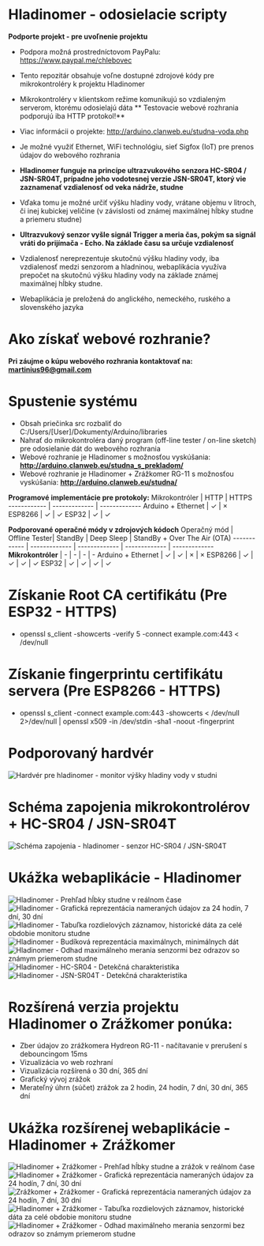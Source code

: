 # Hladinomer - odosielacie scripty
**Podporte projekt - pre uvoľnenie projektu**
* Podpora možná prostredníctovom PayPalu: https://www.paypal.me/chlebovec

* Tento repozitár obsahuje voľne dostupné zdrojové kódy pre mikrokontroléry k projektu Hladinomer
* Mikrokontroléry v klientskom režime komunikujú so vzdialeným serverom, ktorému odosielajú dáta
** Testovacie webové rozhrania podporujú iba HTTP protokol!**
* Viac informácii o projekte: http://arduino.clanweb.eu/studna-voda.php
* Je možné využiť Ethernet, WiFi technológiu, sieť Sigfox (IoT) pre prenos údajov do webového rozhrania
* **Hladinomer funguje na princípe ultrazvukového senzora HC-SR04 / JSN-SR04T, prípadne jeho vodotesnej verzie JSN-SR04T, ktorý vie zaznamenať vzdialenosť od veka nádrže, studne**
* Vďaka tomu je možné určiť výšku hladiny vody, vrátane objemu v litroch, či inej kubickej veličine (v závislosti od známej maximálnej hĺbky studne a priemeru studne)
* **Ultrazvukový senzor vyšle signál Trigger a meria čas, pokým sa signál vráti do prijímača - Echo. Na základe času sa určuje vzdialenosť**
* Vzdialenosť nereprezentuje skutočnú výšku hladiny vody, iba vzdialenosť medzi senzorom a hladninou, webaplikácia využíva prepočet na skutočnú výšku hladiny vody na základe známej maximálnej hĺbky studne.
* Webaplikácia je preložená do anglického, nemeckého, ruského a slovenského jazyka

# Ako získať webové rozhranie?
**Pri záujme o kúpu webového rozhrania kontaktovať na: martinius96@gmail.com**

# Spustenie systému
* Obsah priečinka src rozbaliť do C:/Users/[User]/Dokumenty/Arduino/libraries
* Nahrať do mikrokontroléra daný program (off-line tester / on-line sketch) pre odosielanie dát do webového rozhrania
* Webové rozhranie je Hladinomer s možnosťou vyskúšania: **http://arduino.clanweb.eu/studna_s_prekladom/**
* Webové rozhranie je Hladinomer + Zrážkomer RG-11 s možnosťou vyskúšania: **http://arduino.clanweb.eu/studna/**

**Programové implementácie pre protokoly:**
Mikrokontróler | HTTP | HTTPS
------------ | ------------- | -------------
Arduino + Ethernet | ✓ | ×
ESP8266 | ✓ | ✓
ESP32 | ✓ | ✓

**Podporované operačné módy v zdrojových kódoch**
Operačný mód | Offline Tester| StandBy | Deep Sleep | StandBy + Over The Air (OTA)
------------ | ------------- | ------------- | ------------- | -------------
**Mikrokontróler** | - | - | - | -
Arduino + Ethernet | ✓ | ✓ | × | ×
ESP8266 | ✓ | ✓ | ✓ | ✓
ESP32 | ✓ | ✓ | ✓ | ✓

# Získanie Root CA certifikátu (Pre ESP32 - HTTPS)
* openssl s_client -showcerts -verify 5 -connect example.com:443 < /dev/null
# Získanie fingerprintu certifikátu servera (Pre ESP8266 - HTTPS)
* openssl s_client -connect example.com:443 -showcerts < /dev/null 2>/dev/null   | openssl x509 -in /dev/stdin -sha1 -noout -fingerprint

# Podporovaný hardvér
![Hardvér pre hladinomer - monitor výšky hladiny vody v studni](https://i.imgur.com/RqUwKbw.jpg)
# Schéma zapojenia mikrokontrolérov + HC-SR04 / JSN-SR04T
![Schéma zapojenia - hladinomer - senzor HC-SR04 / JSN-SR04T](https://i.imgur.com/O7QYERr.png)
# Ukážka webaplikácie - Hladinomer
![Hladinomer - Prehľad hĺbky studne v reálnom čase](https://i.imgur.com/bUifgSE.png)
![Hladinomer - Grafická reprezentácia nameraných údajov za 24 hodín, 7 dní, 30 dní](https://i.imgur.com/2FfyDiw.png)
![Hladinomer - Tabuľka rozdielových záznamov, historické dáta za celé obdobie monitoru studne](https://i.imgur.com/Oxar3HS.png)
![Hladinomer - Budíková reprezentácia maximálnych, minimálnych dát](https://i.imgur.com/V1fQsq5.jpg)
![Hladinomer - Odhad maximálneho merania senzormi bez odrazov so známym priemerom studne](https://i.imgur.com/XL7ohx3.png)
![Hladinomer - HC-SR04 - Detekčná charakteristika](https://i.imgur.com/iNdrwh1.png)
![Hladinomer - JSN-SR04T - Detekčná charakteristika](https://i.imgur.com/LKIuhJd.png)

# Rozšírená verzia projektu Hladinomer o Zrážkomer ponúka:
* Zber údajov zo zrážkomera Hydreon RG-11 - načítavanie v prerušení s debouncingom 15ms
* Vizualizácia vo web rozhraní
* Vizualizácia rozšírená o 30 dní, 365 dní
* Grafický vývoj zrážok
* Merateľný úhrn (súčet) zrážok za 2 hodin, 24 hodín, 7 dní, 30 dní, 365 dní

# Ukážka rozšírenej webaplikácie - Hladinomer + Zrážkomer
![Hladinomer + Zrážkomer - Prehľad hĺbky studne a zrážok v reálnom čase](https://i.imgur.com/AQI6Zz2.png)
![Hladinomer + Zrážkomer - Grafická reprezentácia nameraných údajov za 24 hodín, 7 dní, 30 dní](https://i.imgur.com/HjrBQTO.png)
![Zrážkomer + Zrážkomer - Grafická reprezentácia nameraných údajov za 24 hodín, 7 dní, 30 dní](https://i.imgur.com/HadPs1L.png)
![Hladinomer + Zrážkomer - Tabuľka rozdielových záznamov, historické dáta za celé obdobie monitoru studne](https://i.imgur.com/NAL0cNG.png)
![Hladinomer + Zrážkomer - Odhad maximálneho merania senzormi bez odrazov so známym priemerom studne](https://i.imgur.com/svIAGZb.png)
